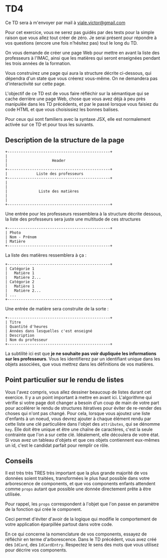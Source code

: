 # TD4

Ce TD sera à m'envoyer par mail à viale.victor@gmail.com

Pour cet exercice, vous ne serez pas guidés par des tests pour la simple raison que vous allez tout créer de zéro. Je serai présent pour répondre à vos questions (encore une fois n'hésitez pas) tout le long du TD.

On vous demande de créer une page Web pour mettre en avant la liste des professeurs à l'IMAC, ainsi que les matières qui seront enseignées pendant les trois années de la formation.

Vous construirez une page qui aura la structure décrite ci-dessous, qui dépendra d'un state que vous créerez vous-même. On ne demandera pas d'interactivité sur cette page.

L'objectif de ce TD est de vous faire réfléchir sur la sémantique qui se cache derrière une page Web, chose que vous avez déjà à peu près manipulée dans les TD précédents, et par le passé lorsque vous faisiez du code HTML et que vous choisissiez les bonnes balises.

Pour ceux qui sont familiers avec la syntaxe JSX, elle est normalement activée sur ce TD et pour tous les suivants.

## Description de la structure de la page

```
+----------------------------------------------+
|
|                    Header
|
+----------------------------------------------+
|             Liste des professeurs
+----------------------------------------------+
|
|
|              Liste des matières
|
|
+----------------------------------------------+
```

Une entrée pour les professeurs ressemblera à la structure décrite dessous, la liste des professeurs sera juste une multitude de ces structures

```
+----------------------------------------------+
| Photo
| Nom - Prénom
| Matière
+----------------------------------------------+
```

La liste des matières ressemblera à ça : 

```
+----------------------------------------------+
| Catégorie 1
|   Matière 1
|   Matière 2...
| Catégorie 2
|   Matière 1
|   Matière 2...
| ...
+----------------------------------------------+
```

Une entrée de matière sera construite de la sorte :

```
+----------------------------------------------+
| Titre
| Quantité d'heures
| Années dans lesquelles c'est enseigné
| Description
| Nom du professeur
+----------------------------------------------+
```

La subtilité ici est que **je ne souhaite pas voir dupliquée les informations sur les professeurs**. Vous les identifierez par un identifiant unique dans les objets associées, que vous mettrez dans les définitions de vos matières.

## Point particulier sur le rendu de listes

Vous l'avez compris, vous allez dessiner beaucoup de listes durant cet exercice. Il y a un point important à mettre en avant ici. L'algorithme qui vérifie si votre page doit changer a besoin d'un coup de main de votre part pour accélérer le rendu de structures itératives pour éviter de re-render des choses qui n'ont pas changé. Pour cela, lorsque vous ajoutez une liste d'enfants à un noeud, vous devrez ajouter à chaque élément rendu par cette liste une clé particulière dans l'objet des `attributes`, qui se dénomme `key`. Elle doit être unique et être une chaîne de caractères, c'est la seule contrainte que l'on a sur cette clé. Idéalement, elle découlera de votre état. Si vous avez un tableau d'objets et que ces objets contiennent eux-mêmes un id, c'est le candidat parfait pour remplir ce rôle.

## Conseils

Il est très très TRES très important que la plus grande majorité de vos données soient traitées, transformées le plus haut possible dans votre arborescence de components, et que vos components enfants attendent comme `props` autant que possible une donnée directement prête à être utilisée.

Pour rappel, les `props` correspondent à l'objet que l'on passe en paramètre de la fonction qui crée le component.

Ceci permet d'éviter d'avoir de la logique qui modifie le comportement de votre application éparpillée partout dans votre code.

En ce qui concerne la nomenclature de vos components, essayez de réfléchir en terme d'arborescence. Dans le TD précédent, vous avez créé des `IdCard`, des `IdCardEntry`. Respectez le sens des mots que vous utilisez pour décrire vos components.
